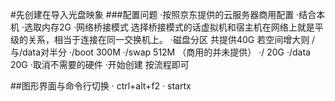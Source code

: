 #先创建在导入光盘映象
###配置问题
	·按照京东提供的云服务器商用配置
	·结合本机
	·选取内存2G
	·网络桥接模式
		选择桥接模式的话虚拟机和宿主机在网络上就是平级的关系，相当于连接在同一交换机上。
	·磁盘分区 共提供40G 若空间增大则 /与/data对半分
		·/boot 300M
		·/swap 512M （商用的并未提供）
		·/	   20G
		·/data 20G
	·取消不需要的硬件
	·开始创建 按流程即可

##图形界面与命令行切换
	· ctrl+alt+f2
	· startx